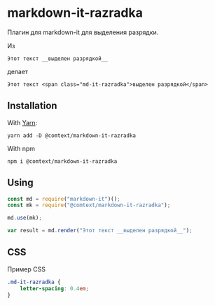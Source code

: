 # markdown-it-razradka

Плагин для markdown-it для выделения разрядки.

Из

```
Этот текст __выделен разрядкой__
```

делает

```
Этот текст <span class="md-it-razradka">выделен разрядкой</span>
```

## Installation

With [Yarn](https://yarnpkg.com/):

```
yarn add -D @comtext/markdown-it-razradka
```

With npm

```
npm i @comtext/markdown-it-razradka
```

## Using

```js
const md = require("markdown-it")();
const mk = require("@comtext/markdown-it-razradka");

md.use(mk);

var result = md.render("Этот текст __выделен разрядкой__");
```

## CSS

Пример CSS

```css
.md-it-razradka {
    letter-spacing: 0.4em;
}
```

